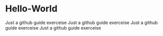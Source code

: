 # Hello-World
Just a github guide exerceise
Just a github guide exerceise
Just a github guide exerceise
Just a github guide exerceise
